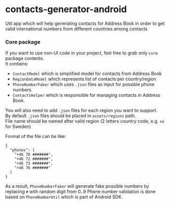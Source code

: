 # contacts-generator-android
Util app which will help generating contacts for Address Book in order to get valid international numbers from different countries among contacts

### Core package

If you want to use non-UI code in your project, feel free to grab only `core` package contents.  
It contains:  
- `ContactModel` which is simplified model for contacts from Address Book
- `RegionDataModel` which represents list of contacts per country/region
- `PhoneNumberFaker` which uses `.json` files as input for possible phone numbers
- `ContactsHelper` which is responsible for managing contacts in Address Book.

You will also need to add `.json` files for each region you want to support.  
By default `.json` files should be placed in `assets/regions` path.  
File name should be named after valid region (2 letters country code, e.g. `se` for Sweden)  

Format of the file can be like:  

```
{
  "phones": [
    "+46 70 #######",
    "+46 72 #######",
    "+46 73 #######",
    "+46 76 #######"
  ]
}
```

As a result, `PhoneNumberFaker` will generate fake possible numbers by replacing `#` with random digit from 0..9
Phone number validation is done based on `PhoneNumberUtil` which is part of Android SDK.